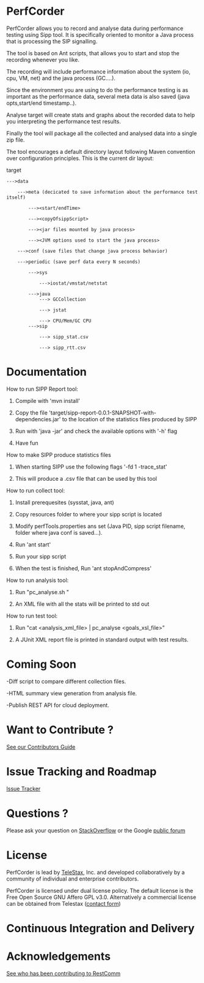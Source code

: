 PerfCorder
============

PerfCorder allows you to record and analyse data during performance testing using Sipp tool.
It is specifically oriented to monitor a Java process that is processing the SIP signalling.

The tool is based on Ant scripts, that allows you to start and stop the recording whenever you like.

The recording will include performance information about the system (io, cpu, VM, net) and the java process (GC....).

Since the environment you are using to do the performance testing is as important as the performance data, several meta data is also saved (java opts,start/end timestamp..).

Analyse target will create stats and graphs about the recorded data to help you interpreting the performance test results.

Finally the tool will package all the collected and analysed data into a single zip file.

The tool encourages a default directory layout following Maven convention over configuration principles. 
This is the current dir layout:

target

    --->data

        --->meta (decicated to save information about the performance test itself)

            ---><start/endTime>

            ---><copyOfsippScript>

            ---><jar files mounted by java process>

            ---><JVM options used to start the java process>

        --->conf (save files that change java process behavior)

        --->periodic (save perf data every N seconds)

            --->sys
                
                --->iostat/vmstat/netstat

            --->java
                ---> GCCollection

                ---> jstat

                ---> CPU/Mem/GC CPU
            --->sip

                ---> sipp_stat.csv

                ---> sipp_rtt.csv


Documentation
========
How to run SIPP Report tool:

1. Compile with 'mvn install'

2. Copy the file 'target/sipp-report-0.0.1-SNAPSHOT-with-dependencies.jar' to the location of the statistics files produced by SIPP

3. Run with 'java -jar' and check the available options with '-h' flag

4. Have fun

How to make SIPP produce statistics files

1. When starting SIPP use the following flags '-fd 1 -trace_stat'

2. This will produce a .csv file that can be used by this tool

How to run collect tool:

1. Install prerequesites (sysstat, java, ant)

2. Copy resources folder to where your sipp script is located

3. Modify perfTools.properties ans set (Java PID, sipp script filename, folder where java conf is saved...).

4. Run 'ant start'

5. Run your sipp script

6. When the test is finished, Run 'ant stopAndCompress'

How to run analysis tool:

1. Run "pc_analyse.sh <zipfile> <linesToStripFromCSVs>"

2. An XML file with all the stats will be printed to std out

How to run test tool:

1. Run "cat <analysis_xml_file> | pc_analyse <goals_xsl_file>"

2. A JUnit XML report file is printed in standard output with test results.


Coming Soon
========
-Diff script to compare different collection files.

-HTML summary view generation from analysis file.

-Publish REST API for cloud deployment.

Want to Contribute ? 
========
[See our Contributors Guide](https://github.com/Mobicents/sip-servlets/wiki/Contribute-to-Mobicents-SIP-Servlets)

Issue Tracking and Roadmap
========
[Issue Tracker](https://github.com/Mobicents/PerfCorder/issues)

Questions ?
========
Please ask your question on [StackOverflow](http://stackoverflow.com/search?q=mobicents) or the Google [public forum](http://groups.google.com/group/mobicents-public)

License
========

PerfCorder is lead by [TeleStax](http://www.telestax.com/), Inc. and developed collaboratively by a community of individual and enterprise contributors.

PerfCorder is licensed under dual license policy. The default license is the Free Open Source GNU Affero GPL v3.0. Alternatively a commercial license can be obtained from Telestax ([contact form](http://www.telestax.com/contactus/#InquiryForm))

Continuous Integration and Delivery
========

Acknowledgements
========
[See who has been contributing to RestComm](http://www.telestax.com/opensource/acknowledgments/)
